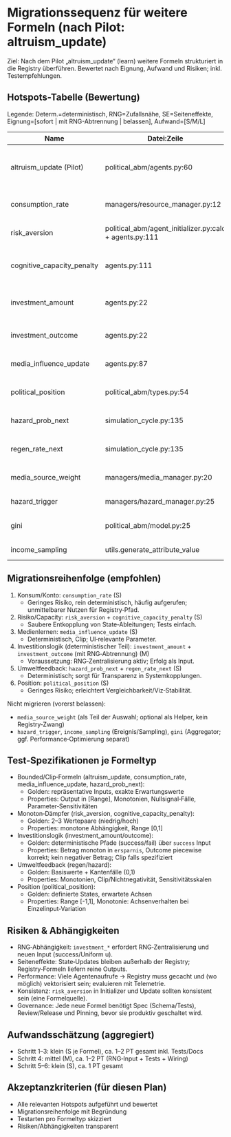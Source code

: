# Migrationssequenz für weitere Formeln (nach Pilot: altruism_update)

Ziel: Nach dem Pilot „altruism_update“ (learn) weitere Formeln strukturiert in die Registry überführen. Bewertet nach Eignung, Aufwand und Risiken; inkl. Testempfehlungen.

## Hotspots-Tabelle (Bewertung)

Legende: Determ.=deterministisch, RNG=Zufallsnähe, SE=Seiteneffekte, Eignung=[sofort | mit RNG-Abtrennung | belassen], Aufwand=[S/M/L]

| Name | Datei:Zeile | Signatur (Inputs) | Determ. | RNG | SE | Eignung | Aufwand | Hinweise/Abhängigkeiten | Test-Skizze |
|---|---|---|---:|---:|---:|---|---|---|---|
| altruism_update (Pilot) | political_abm/agents.py:60 | prev_altruism, bildung, delta_u_ego, delta_u_sozial, env_health, biome_capacity, params | Ja | Nein | Ja (altruism) | sofort | S | Spec/Schema/Tests vorhanden | Golden + Range, Nullsignal, Monotonie (±delta), Dämpfung |
| consumption_rate | managers/resource_manager.py:12 | base_rate, zeitpräferenz, risikoaversion, params | Ja | Nein | Ja (wealth, tracking) | sofort | S | Clip [0,1]; rein lokal | Golden + Range [0,1], Monotonie in Zeitpräferenz/Risiko |
| risk_aversion | political_abm/agent_initializer.py:calc + agents.py:111 | vermoegen, wealth_sensitivity | Ja | Nein | Ja (risikoaversion) | sofort | S | Formeln konsistent halten (Init + Update) | Monoton fallend in Vermögen; Range [0,1] |
| cognitive_capacity_penalty | agents.py:111 | vermoegen, wealth_threshold, max_penalty, base_capacity | Ja | Nein | Ja (effektive Kapazität) | sofort | S | Min/Max Clamp [0,1] | Range [0,1], Monotonie (Penalty ↑ bei weniger Vermögen) |
| investment_amount | agents.py:22 | ersparnis, risikoaversion, zeitpräferenz, params | Ja | Grenzfall | Nein | mit RNG-Abtrennung | M | Trenne Erfolg (Bernoulli) vom Betrag; Betrag als Formel | Monotonie in ersparnis (↑), Risiko/TimePref (↓); Range ≥0 |
| investment_outcome | agents.py:22 | investment_amount, investment_return_factor, success (bool) | Ja | RNG‑nah (Input) | Ja (wealth) | mit RNG-Abtrennung | S | Erfolg als Input (`success`/`u∈[0,1]`) | Zwei Pfade (success/fail), Idempotenz |
| media_influence_update | agents.py:87 | freedom_pref, source_axis, bildung, eff_kogn_kap, params | Ja | Nein | Ja (freedom_pref) | sofort | S | Clip [0,1], lineare Mischung | Range [0,1], Monotonie Richtung Ziel |
| political_position | political_abm/types.py:54 | vermoegen, altruism, freedom_pref | Ja | Nein | Nein | sofort | S | Normierungsformel + Clip | Range [-1,1] je Achse, Monotonie in Inputs |
| hazard_prob_next | simulation_cycle.py:135 | base_hazard, total_investment, sensitivity | Ja | Nein | Ja (model.effective_) | sofort | S | Clip [0,1] | Range [0,1], Monotonie in Investment/sensitivity |
| regen_rate_next | simulation_cycle.py:135 | base_regen, mean_altruism, resilience_factor | Ja | Nein | Ja (model.effective_) | sofort | S | Non‑negativ | ≥0, Monotonie in mean_altruism |
| media_source_weight | managers/media_manager.py:20 | agent_pos, source_pos | Ja | RNG‑nah (Auswahl folgt) | Nein | belassen | — | Kern ist Auswahl‑Logik (RNG); Formel optional als Hilfsfunktion | — |
| hazard_trigger | managers/hazard_manager.py:25 | hazard_prob, u∈[0,1] | Ja | RNG | Ja (wealth/income) | belassen | — | Ereignis, nicht Formel | — |
| gini | political_abm/model.py:25 | x: List[float] | Ja | Nein | Nein | belassen | M | O(n^2), ggf. Optimierung separat | Golden + Vergleichsvektoren, Props: 0≤gini≤1 |
| income_sampling | utils.generate_attribute_value | dist-config | Nein | RNG | Ja (state init/update) | belassen | — | Sampling, nicht Formel | — |

## Migrationsreihenfolge (empfohlen)
1) Konsum/Konto: `consumption_rate` (S)
   - Geringes Risiko, rein deterministisch, häufig aufgerufen; unmittelbarer Nutzen für Registry‑Pfad.
2) Risiko/Capacity: `risk_aversion` + `cognitive_capacity_penalty` (S)
   - Saubere Entkopplung von State‑Ableitungen; Tests einfach.
3) Medienlernen: `media_influence_update` (S)
   - Deterministisch, Clip; UI‑relevante Parameter.
4) Investitionslogik (deterministischer Teil): `investment_amount` + `investment_outcome` (mit RNG‑Abtrennung) (M)
   - Voraussetzung: RNG‑Zentralisierung aktiv; Erfolg als Input.
5) Umweltfeedback: `hazard_prob_next` + `regen_rate_next` (S)
   - Deterministisch; sorgt für Transparenz in Systemkopplungen.
6) Position: `political_position` (S)
   - Geringes Risiko; erleichtert Vergleichbarkeit/Viz‑Stabilität.

Nicht migrieren (vorerst belassen):
- `media_source_weight` (als Teil der Auswahl; optional als Helper, kein Registry‑Zwang)
- `hazard_trigger`, `income_sampling` (Ereignis/Sampling), `gini` (Aggregator; ggf. Performance‑Optimierung separat)

## Test‑Spezifikationen je Formeltyp
- Bounded/Clip‑Formeln (altruism_update, consumption_rate, media_influence_update, hazard_prob_next):
  - Golden: repräsentative Inputs, exakte Erwartungswerte
  - Properties: Output in [Range], Monotonien, Nullsignal‑Fälle, Parameter‑Sensitivitäten
- Monoton‑Dämpfer (risk_aversion, cognitive_capacity_penalty):
  - Golden: 2–3 Wertepaare (niedrig/hoch)
  - Properties: monotone Abhängigkeit, Range [0,1]
- Investitionslogik (investment_amount/outcome):
  - Golden: deterministische Pfade (success/fail) über `success` Input
  - Properties: Betrag monoton in `ersparnis`, Outcome piecewise korrekt; kein negativer Betrag; Clip falls spezifiziert
- Umweltfeedback (regen/hazard):
  - Golden: Basiswerte + Kantenfälle (0,1)
  - Properties: Monotonien, Clip/Nichtnegativität, Sensitivitätsskalen
- Position (political_position):
  - Golden: definierte States, erwartete Achsen
  - Properties: Range [-1,1], Monotonie: Achsenverhalten bei Einzelinput‑Variation

## Risiken & Abhängigkeiten
- RNG‑Abhängigkeit: `investment_*` erfordert RNG‑Zentralisierung und neuen Input (success/Uniform u).
- Seiteneffekte: State‑Updates bleiben außerhalb der Registry; Registry‑Formeln liefern reine Outputs.
- Performance: Viele Agentenaufrufe → Registry muss gecacht und (wo möglich) vektorisiert sein; evaluieren mit Telemetrie.
- Konsistenz: `risk_aversion` in Initializer und Update sollten konsistent sein (eine Formelquelle).
- Governance: Jede neue Formel benötigt Spec (Schema/Tests), Review/Release und Pinning, bevor sie produktiv geschaltet wird.

## Aufwandsschätzung (aggregiert)
- Schritt 1–3: klein (S je Formel), ca. 1–2 PT gesamt inkl. Tests/Docs
- Schritt 4: mittel (M), ca. 1–2 PT (RNG‑Input + Tests + Wiring)
- Schritt 5–6: klein (S), ca. 1 PT gesamt

## Akzeptanzkriterien (für diesen Plan)
- Alle relevanten Hotspots aufgeführt und bewertet
- Migrationsreihenfolge mit Begründung
- Testarten pro Formeltyp skizziert
- Risiken/Abhängigkeiten transparent
